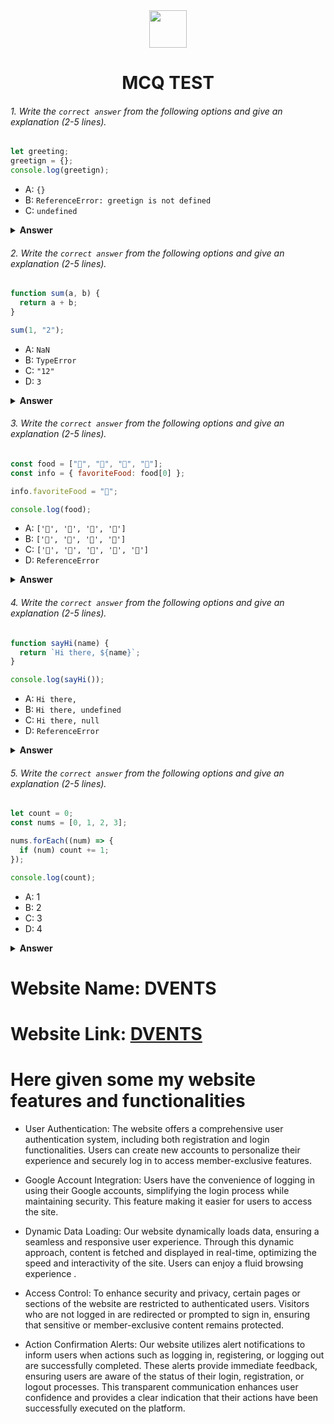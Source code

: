 <div align="center">
  <img height="60" src="https://edurev.gumlet.io/AllImages/original/ApplicationImages/CourseImages/944e5d47-8c55-4a89-91e5-22ab5f2798fc_CI.png">
  <h1>MCQ TEST</h1>
</div>

###### 1. Write the `correct answer` from the following options and give an explanation (2-5 lines).

```javascript
let greeting;
greetign = {};
console.log(greetign);
```

- A: `{}`
- B: `ReferenceError: greetign is not defined`
- C: `undefined`

<details><summary><b>Answer</b></summary>
<p>

#### Answer: A: `{}`

<i>The output is an empty object {} because the code assigns an empty object to the greeting variable and then logs the value of greeting, which is that empty object.</i>

</p>
</details>

###### 2. Write the `correct answer` from the following options and give an explanation (2-5 lines).

```javascript
function sum(a, b) {
  return a + b;
}

sum(1, "2");
```

- A: `NaN`
- B: `TypeError`
- C: `"12"`
- D: `3`

<details><summary><b>Answer</b></summary>
<p>

#### Answer: A: `NaN`

<i>The output is `NaN` when console the sum() function because JavaScript attempts to add a number (1) and a string ("2"), but it cannot directly convert the string to a number, so it produces "NaN" (Not-a-Number) as the result.</i>

</p>
</details>

###### 3. Write the `correct answer` from the following options and give an explanation (2-5 lines).

```javascript
const food = ["🍕", "🍫", "🥑", "🍔"];
const info = { favoriteFood: food[0] };

info.favoriteFood = "🍝";

console.log(food);
```

- A: `['🍕', '🍫', '🥑', '🍔']`
- B: `['🍝', '🍫', '🥑', '🍔']`
- C: `['🍝', '🍕', '🍫', '🥑', '🍔']`
- D: `ReferenceError`

<details><summary><b>Answer</b></summary>
<p>

#### Answer: A: `['🍕', '🍫', '🥑', '🍔']`

<i>The output shows the food array because the console.log(food) statement is explicitly logging the food array, and no modifications have been made to it. The change to the info.favoriteFood property doesn't affect the food array itself; it only changes the value of the favoriteFood property within the info object. </i>

</p>
</details>

###### 4. Write the `correct answer` from the following options and give an explanation (2-5 lines).

```javascript
function sayHi(name) {
  return `Hi there, ${name}`;
}

console.log(sayHi());
```

- A: `Hi there,`
- B: `Hi there, undefined`
- C: `Hi there, null`
- D: `ReferenceError`

<details><summary><b>Answer</b></summary>
<p>

#### Answer: B: `Hi there, undefined`

<i>When the function is called with sayHi() inside console.log, it is missing the required name argument.the name parameter within the function is assigned the default value of undefined. Thats why the function constructs a greeting string that includes this undefined value, resulting in the output `Hi there, undefined`. </i>

</p>
</details>

###### 5. Write the `correct answer` from the following options and give an explanation (2-5 lines).

```javascript
let count = 0;
const nums = [0, 1, 2, 3];

nums.forEach((num) => {
  if (num) count += 1;
});

console.log(count);
```

- A: 1
- B: 2
- C: 3
- D: 4

<details><summary><b>Answer</b></summary>
<p>

#### Answer: C: 3

<i>The code iterates through the nums array using the forEach method. For each element in the array, the code checks if the element is truthy (meaning it's not 0). In this case, the elements 1, 2, and 3 are truthy. For each truthy element, the count variable is incremented by 1. Therefore, the final value of count is 3.</i>

</p>
</details>

# Website Name: DVENTS

# Website Link: [DVENTS](https://dvents-e13c5.web.app)

# Here given some my website features and functionalities

- User Authentication: The website offers a comprehensive user authentication system, including both registration and login functionalities. Users can create new accounts to personalize their experience and securely log in to access member-exclusive features.

- Google Account Integration: Users have the convenience of logging in using their Google accounts, simplifying the login process while maintaining security. This feature making it easier for users to access the site.

- Dynamic Data Loading: Our website dynamically loads data, ensuring a seamless and responsive user experience. Through this dynamic approach, content is fetched and displayed in real-time, optimizing the speed and interactivity of the site. Users can enjoy a fluid browsing experience .

- Access Control: To enhance security and privacy, certain pages or sections of the website are restricted to authenticated users. Visitors who are not logged in are redirected or prompted to sign in, ensuring that sensitive or member-exclusive content remains protected.

- Action Confirmation Alerts: Our website utilizes alert notifications to inform users when actions such as logging in, registering, or logging out are successfully completed. These alerts provide immediate feedback, ensuring users are aware of the status of their login, registration, or logout processes. This transparent communication enhances user confidence and provides a clear indication that their actions have been successfully executed on the platform.
